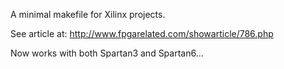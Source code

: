 A minimal makefile for Xilinx projects.

See article at: http://www.fpgarelated.com/showarticle/786.php

Now works with both Spartan3 and Spartan6...